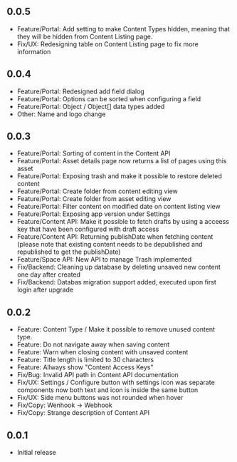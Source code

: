 ## 0.0.5
- Feature/Portal: Add setting to make Content Types hidden, meaning that they will be hidden from Content Listing page.
- Fix/UX: Redesigning table on Content Listing page to fix more information
  

## 0.0.4
- Feature/Portal: Redesigned add field dialog
- Feature/Portal: Options can be sorted when configuring a field
- Feature/Portal: Object / Object[] data types added
- Other: Name and logo change

## 0.0.3
- Feature/Portal: Sorting of content in the Content API
- Feature/Portal: Asset details page now returns a list of pages using this asset
- Feature/Portal: Exposing trash and make it possible to restore deleted content
- Feature/Portal: Create folder from content editing view
- Feature/Portal: Create folder from asset editing view
- Feature/Portal: Filter content on modified date on content listing view
- Feature/Portal: Exposing app version under Settings
- Feature/Content API: Make it possible to fetch drafts by using a acceess key that have been configured with draft access
- Feature/Content API: Returning publishDate when fetching content (please note that existing content needs to be depublished and republished to get the publishDate)
- Feature/Space API: New API to manage Trash implemented
- Fix/Backend: Cleaning up database by deleting unsaved new content one day after created
- Fix/Backend: Databas migration support added, executed upon first login after upgrade



## 0.0.2
- Feature: Content Type / Make it possible to remove unused content type.
- Feature: Do not navigate away when saving content
- Feature: Warn when closing content with unsaved content
- Feature: Title length is limited to 30 characters
- Feature: Allways show "Content Access Keys"
- Fix/Bug: Invalid API path in Content API documentation
- Fix/UX: Settings / Configure button with settings icon was separate components now both text and icon is inside the same button
- Fix/UX: Side menu buttons was not rounded when hover
- Fix/Copy: Wenhook -> Webhook
- Fix/Copy: Strange description of Content API


## 0.0.1
- Initial release
